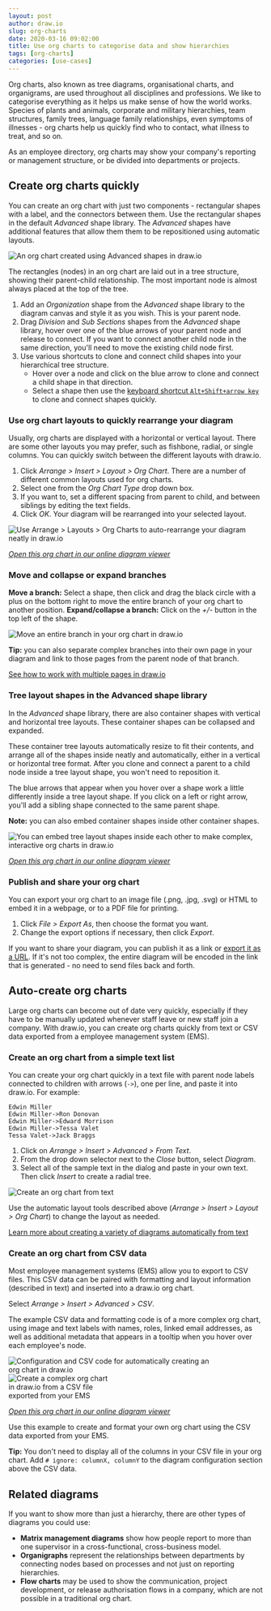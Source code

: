 ```yaml
---
layout: post
author: draw.io
slug: org-charts
date: 2020-03-16 09:02:00
title: Use org charts to categorise data and show hierarchies
tags: [org-charts]
categories: [use-cases]
---
```


Org charts, also known as tree diagrams, organisational charts, and organigrams, are used throughout all disciplines and professions. We like to categorise everything as it helps us make sense of how the world works. Species of plants and animals, corporate and military hierarchies, team structures, family trees, language family relationships, even symptoms of illnesses - org charts help us quickly find who to contact, what illness to treat, and so on.

As an employee directory, org charts may show your company's reporting or management structure, or be divided into departments or projects.

## Create org charts quickly

You can create an org chart with just two components - rectangular shapes with a label, and the connectors between them. Use the rectangular shapes in the default _Advanced_ shape library. The _Advanced_ shapes have additional features that allow them them to be repositioned using automatic layouts.

<img src="/assets/img/blog/org-chart-advanced-shapes.png" style="max-width:100%;height:auto;" alt="An org chart created using Advanced shapes in draw.io">

The rectangles (nodes) in an org chart are laid out in a tree structure, showing their parent-child relationship. The most important node is almost always placed at the top of the tree.

1. Add an _Organization_ shape from the _Advanced_ shape library to the diagram canvas and style it as you wish. This is your parent node.
2. Drag _Division_ and _Sub Sections_ shapes from the _Advanced_ shape library, hover over one of the blue arrows of your parent node and release to connect. If you want to connect another child node in the same direction, you'll need to move the existing child node first.
3. Use various shortcuts to clone and connect child shapes into your hierarchical tree structure.
   * Hover over a node and click on the blue arrow to clone and connect a child shape in that direction.
   * Select a shape then use the [keyboard shortcut ``Alt+Shift+arrow key``](/blog/shortcut-clone-connect.html) to clone and connect shapes quickly.

### Use org chart layouts to quickly rearrange your diagram

Usually, org charts are displayed with a horizontal or vertical layout. There are some other layouts you may prefer, such as fishbone, radial, or single columns. You can quickly switch between the different layouts with draw.io.

1. Click _Arrange > Insert > Layout > Org Chart_. There are a number of different common layouts used for org charts.
2. Select one from the _Org Chart Type_ drop down box.
3. If you want to, set a different spacing from parent to child, and between siblings by editing the text fields.
4. Click _OK_. Your diagram will be rearranged into your selected layout.

<img src="/assets/img/blog/org-chart-layouts.gif" style="max-width:100%;height:auto;" alt="Use Arrange > Layouts > Org Charts to auto-rearrange your diagram neatly in draw.io">

[_Open this org chart in our online diagram viewer_](https://app.diagrams.net?lightbox=1&highlight=0000ff&edit=_blank&layers=1&nav=1&title=org-chart-example.drawio#R%3Cmxfile%3E%3Cdiagram%20id%3D%228raJjRWH2DX0e1fE7ize%22%20name%3D%22Org%20chart%22%3E7Ztbd5s4EMc%2FjR9zDiCuj2ku3X3oJpu0Z9tHGcY2DSAfIV%2FST7%2FCCAMSMaYxwWb3yTCIAemv%2BTEa8ATdxNvPFC8XX0gA0cTQgu0E3U4MQ0e6w38yy2tu8WwzN8xpGIhGpeE5%2FAXCqAnrKgwgrTVkhEQsXNaNPkkS8FnNhiklm3qzGYnqV13iOSiGZx9HqvWfMGCL3OpaWmn%2FA8L5oriyrokjMS4aC0O6wAHZVEzoboJuKCEs34q3NxBlg1eMy59f07%2B%2B%2F%2F0tjV7sxfdbNv0ZXF9d5c7uu5yy7wKFhB3r%2BlsK9GH6MxtSQ4vwlMu6O%2FOBznES%2FsIsJImQgwI87XpRGa%2FihlLNCNw7E56f3G384D08xj9er8re7zuQstdixDeLkMHzEvvZ%2FobPqgn6tGBxdn2db%2BIonCd82%2BedAcoN2fXvuaxhMhdNMssXsi4NfHIwHCZZ890%2BBX9F03ANT5DmM07LrGSVBBCINrMwim5IROjurlCAwZ353J4ySl6gcsT2XZjO%2BJG852ugDLbS5GkZeb0yIJ%2BBxMDoKz9PeEFFLIgQKibUppyPemFbVOaiLWxYhMB877mUmW8IDYrdivDNc6xRUtHTNY5WQsZb4N1mcdbxfPr%2FvsLZkIY8JK%2FFgTgMgszXkboeMUEOSj9zffAbpZ%2B6lmlpPUrv1pXfw6UqvXYa6Y%2FT2VB0VtSFgANU7BLKFmROEhzdldZPEE13ICx03Q0tnyzXGa%2B5PSHJrlkSSJZSpnLQs8vVHw%2BYzoG1z9XjpOFdIyvqw5E4q0hIIeKUXNdvrkkQceojCbNYKaQ3bSnqTUnT%2FL7EWaWsfMjwa6XZMmuQvn0d5NSv4%2B6fX%2FSleuv3R57vWcr5zkEHOmp14HZyUHkEFx4MaeLng1SGwV62348MNGICBha4gdlEQNeYItvu8%2BFnnRsCzREgEF0EAg0JLcgdKQJNrc2BoXVy0IBAs38EWiNGIOgcgk4TAj3bQbhPBFr2uSHQHgECrYtAoPsfSQLfTUBbb3VgdnLQgNBaGtoPQh0lsr4Cji8dngPmj4YnyeoODU93BPB0TgxP1As85fzRMvqhp5J92R3xqThwFHp5h%2FlrtjrQD%2FNT8aA%2BAj5gEV0w%2BKKDw7uI4DClhXVfi6vhg0OupDUFh9HNgxocH7C80huK7OE6TPdvYi43QZjNwG4usQeON9X6LLEb55YfiLl42QzUT11kf0PEd0LQkdRHXj8QVErUXSGoOOgKQee9CYLsYJj8QK2yP1Ii3lKzEayUBgSh%2FlYGOBwJx1Bq109da%2B%2BHhJakvoXGSkJdrgh0TgcVD8Okg2q5%2FR4wW1HgxjFUjQZkoVx2tQdH4RhK7vqpa%2B56P0tjOSvsjYUSR%2FbV%2FaNZKDuwurIQtTpoSQsVDyrPPyIvVOvm%2F7PwZAvks4PhGEro%2Bqlr6D3BUE4MbWesMDSsdhgeTgwVDyoMPyIx9JTwGAMCz%2BkLjMGXxkWGctkIPPWbEqsXAkqLgb5elCgfIHRdGSsOWr7i6Ic%2B44TPgF8wmG%2FJ2gN8%2BG75h6R8RpR%2F60J3%2FwI%3D%3C%2Fdiagram%3E%3Cdiagram%20id%3D%225oFGfCT-QFF14_KRSJ_3%22%20name%3D%22Embedded%20containers%22%3E7Vrbcto6FP0aHtOxLV8fSy7NmWnnZJpM8izsjVGPsKgQOOTrK4OMscXF0BKLnvCCtS1tWXutta2Le%2Bh6%2FPqF48noG0uA9hwree2hm57j2FYUyr%2FCslhZQgutDCkniapUGR7JG5QtlXVGEpjWKgrGqCCTujFmWQaxqNkw5yyvVxsyWu91glPQDI8xprr1hSRipEbhWZX9Hkg6Knu2LXVnjMvKyjAd4YTlGyZ020PXnDGxuhq%2FXgMtglfGRUwfyOz%2Byn9GcY5ecrf%2F9M%2FL1crZ3TFN1kPgkImTXef%2Bz2eOiUfmjz%2F5IH5hn1lw5Sp055jOVMCegQsi4yetTxxA%2Fn3FCzYTKghiUUZ2mpMxxZks9UdiTKXRlpdTgblQNJBhkvcYJ28sE7isEY8ITZRPdCNkH2Vho%2B6ya3RTOOAwJW94QMtyXFQgGfCnxQSUB2lWA5FPD68N6A%2FEzV6DKVUAbAyCL2Q75cVV8C%2Fqxbwik22VFBltMMlFyogVg9O163Vv3yXjcZZSOKo7b0tvTqMzTAXwDAvos1mWTDeZIS82xlmZlnw5hjuRxp1%2FeYozMsWCsEzjCy%2BeBBLFgnxEBDxOcFzczWXuqdNoKEG%2Bw2NCizjcA51DQUp1Q9HLlnHsY0rSTBZiiTHwJQE5%2Bw%2BuGWV82S%2Fy4xAGw6IpoXTDnmAIh3Fb5uyRz07qeJZ3mDvbqLOHOTUUj4WsZM4GZDcgRynGxThNASx0Bsj3twDmQZi45wTMDuvqs1HniNkaYhpOkMg3nioCHbD8tjL0lwZ5Y16m9RpqFcTWOq6Fu1OiKp%2BJzXgMLVKGfEeksM%2BjZ23HiQOVyWVef74%2FH3TnEmSS%2BAPf2yKT4XDoxOfNa55xMkH%2FT5k4ncrE7T7oh0PkHRn0k8XROuiq6QMjRTYpRXWF%2FKghK8f6ZG387IbP1ZCUmz8%2FvysjZ3gWDKKBZW3LguCfNwuGyLgs6F%2BCIIOWgiz5150gtfdcx4IMNHifAI8%2FpOgEfh2o9XK4OynqGysGSjG6GCm6dgNhuyHF91WivvXxocRlm8gyTYm%2BvudhnhJ9u60Sna6ViELHpJeir2%2BQmCXFzlbpbmicFPV9FQOliC5Giq4dGPRS9PU9mA8lLtv4jmlKDPUJzANnP4oD2CZchh3zNcADO%2FEg2AZ35AcI%2B%2BeEtQWq7raTQTvaA%2Bvuk0HkHewuMONkMNKnXGt2Wd9whlOp0CbPDiWCd8R9pY7dp0SN1Wbnx3qRPge6AyxmvGDP1hx8OcFuiKz7TbbIgElMy6C2mMSUUj04LYp2fCXxPkcNkT63%2BGsY3kwnBlDcgIOdLiiOOqX4JWzeR20378ugnyyO31wc2Y3DGdQUy5kXQ5G%2BV%2F%2FXJCxkGZew9KPKvdphXIxYyjJMNwVUl0hV5ytjE4XCDxBioZY9eCZYHaNTU1nrDwO8tqnst1W1Aw5ZrD54XWml%2BmwY3f4C%3C%2Fdiagram%3E%3Cdiagram%20id%3D%22Bh3fd_Oyb6gE1tGmmP81%22%20name%3D%22Insert%20from%20CSV%22%3E7Vlbd9o4EP41PMKxJXzhMZDQdNtueppLu30TtoyV2BYrC0j21%2B%2FIku9AknOakNPGPGB%2FkjXjme%2BTPPIAz9L7D4Ks4i88pMkAWeH9AJ8OELKx7cGfQh40MnHHGlgKFppONXDJ%2FqMGtAy6ZiHNWx0l54lkqzYY8CyjgWxhRAi%2BbXeLeNK2uiJL2gMuA5L00e8slLFGfceq8XPKlnFp2bZMS0rKzgbIYxLybQPCZwM8E5xLfZbez2iiglfG5VZ%2B%2F0knjrv5env999y7Ocd%2FBUM92Pw5t1SPIGgmnzr0dU7FxeJWhRRZCVlAWos7B8jJSErhb4DcBIabLgScLdVZiTD1tPLBhND9d60ecRrwhIsBPilSTR7qhvp2Z8VzJhnPGsODR6xroG%2BSwKixoFHLYkpYInlh0qHqQg%2FbMXumWyprpB5bha142uLRzzYEHLO%2BsCShwsS09LfoMJtfaDjhAanhiyhiAUTMMonQrhRNMPTYovckXSV0FPDUjJqQgMbAVCra7E1YdqeBWEolgBOVLzTfbrejUJDtiHHdseLD0P2Br9xr8jPOrU9npxe34XBo%2BxX7KgLV6UIm2VOWamm0TQVhhkcM1BaxDPzTTs9DIolKFOA5%2FK%2BBPEOyAVDkin5zx0YGzoeTIRrayB%2BtsiVY2cZM0ssVPDCY2sIcAlgsUxUfG04FX4OZ0FxFEPqZphF4ikNC%2FSgAPJeC39FGixv4dBFVOdxQIel9R9CPqMFuBOkD5SmVAjhrVRPbRI9jprVS5Nt6jrBdX2NxY37wDEZMYpfVyLX04MTkpbxsiPFdnHvEGW6JCJU8uRAsV172BToVJCv6kAy4LQ6KFb0RsU6OKlbbGuJfpVaH%2BuF4l1p9tMCu%2B4JqLdVpxIo9t6%2FWybtaX0%2Bt35Rf1inPeLGm9pV6%2BZBLCmS1TsKUZQeFit%2BGUBvvdMcQ6i9bU4%2BnUhu119RKkk2Z%2Bu8yfT2ZXtE8V3ZuoBySu2R6%2Fk3JmAkIGj%2B8nI7fiErto6r0d1hLHf%2FxxfTlXn37Je%2FONJu3tw1J1ia1afHOl2u8kfJgLTZVmGkWnqhNA7hcAJHvrmJYfAp4zpIyMxHPpNmosO0q0jTsbSQ8Jc7gC1%2BLgD5aryELGLWk8lDHye7MCZqAJDdt93alobgVAqDmqqrDirNM5o2RvyqgMW171gg3j3F7Frc7Wxad2%2F3OpD%2F2n9MdI%2Fdgdw%2B1u5vdp5pu%2Bmlr8lVh28XHJ5IP%2F4nka73%2FvBr5UBnsim3oIB96%2FX33FQgx%2FiMJsWcdeWFCeM7IbR5dfhyejbDjPWs66vZ%2FbD7Cvj1yjjAlOT0GHqbea7OqrNDf7Brnd9KG%2FMPEsF33CGl2f5c0H2nycL1nphlb6IX1fOpHnvNxOr0l9j9zeveDTz6dl%2FFu5dkUimUtN0tYcKc2UMB6tlQlGLRAsQVNptazPmbwci13tZyEG5IFQJMdbbPLm%2F1VKTzNYn%2Ft%2Bplz5RJRNmWsfDL136D4gBex5Vro4lFdh8bpziB6C7fwwtK1V4fhUPDIdi3VqZ4iR%2F12fjcoDiOMBq6PXlWWQ%2FXGsuUVh%2Fic%2BjXwmUbSIIMXKsMcu72n6fU%2FQKDyI2WzCptY%2BzWzvwqrv1JqBtffevHZ%2Fw%3D%3D%3C%2Fdiagram%3E%3Cdiagram%20id%3D%22-6eUyHALB_ZcPnF0vDUL%22%20name%3D%22Insert%20from%20text%22%3E1Zddc6IwFIZ%2FDZfOEAKol0Xt7uzUi1V3O927CBGyDcQJsdj99XuQIF%2BOrbtWLV6YPDknhDdvQjDwKN5%2BkWQdTUVAuWGZwdbAY8OyEEZ9%2BMvJa0GGrl2AULJAB1Vgzv5QDU1NNyygaSNQCcEVWzehL5KE%2BqrBiJQia4atBG%2FedU1C2gFzn%2FAufWSBigo6cMyKf6UsjMo7I1O3xKQM1iCNSCCyGsITA4%2BkEKooxdsR5bl4pS5J8ph5PxwntZ5m8e%2FF%2Bi6eWr2is%2FtTUvaPIGmizts1xkXfL4RvtGCTIGMJoCnjnEr96Oq11DOLmKLzNfHzegaeMbAXqZhDDUGRcBYmUPZhqJCNPd0%2FlYpuWzPyxuOgvcZgTipiquQr5OleLEf3o32JymnKarOsUVSbYKwZ0b4K9z1X2kFBy3eKlHZHypnIhRyLRLyQ5GaVxG5TyX5XyOFFhXQ6QhaABq2lnoqN9Ok77K2IDOkxhcrJ%2B19Tmg0lrQ%2BTyD20bIkM8nUrpGSpuF2%2FdVbusGs4hC7quP4VHOd%2BLscNOhItaJoSQD%2FhXatu1m2opdCB3e2yr4nhFbw2%2BFRes82ORN%2BI%2FwzEkyQM05v1mtXc2Mrqtaxmo%2FNZbfBOq9nmeZQ8v9U8OXsasWV%2FzJWdLcTD9zj71es6zbBcDuP2llAI88K9FHH%2B5BFL8z%2B6BXi3j5JlWElgGMs2q6Lah%2Bvj7T3AJM7dvGtsHSdPyj1wPDgpv7XZt3Mbza3U42u3ELS%2BXFdw%2F5HgQu4C8MrJf8BTJcUzrbW4uyvPEImq8eICLsUmCWig%2B01hg2BJuBAwsvGgAg90pTT5qI3BQW%2B%2BhNChMzb6h70BqtU36a6t9mWPJ38B%3C%2Fdiagram%3E%3C%2Fmxfile%3E)

### Move and collapse or expand branches

**Move a branch:** Select a shape, then click and drag the black circle with a plus on the bottom right to move the entire branch of your org chart to another position.
**Expand/collapse a branch:** Click on the _+/-_ button in the top left of the shape.

<img src="/assets/img/blog/org-chart-move-branch.png" style="max-width:100%;height:auto;" alt="Move an entire branch in your org chart in draw.io">

**Tip:** you can also separate complex branches into their own page in your diagram and link to those pages from the parent node of that branch.

[See how to work with multiple pages in draw.io](/blog/multiple-page-diagrams.html)

### Tree layout shapes in the Advanced shape library

In the _Advanced_ shape library, there are also container shapes with vertical and horizontal tree layouts. These container shapes can be collapsed and expanded.

These container tree layouts automatically resize to fit their contents, and arrange all of the shapes inside neatly and automatically, either in a vertical or horizontal tree format. After you clone and connect a parent to a child node inside a tree layout shape, you won't need to reposition it.

The blue arrows that appear when you hover over a shape work a little differently inside a tree layout shape. If you click on a left or right arrow, you'll add a sibling shape connected to the same parent shape.

**Note:** you can also embed container shapes inside other container shapes.

<img src="/assets/img/blog/org-chart-embedded-tree-layout.gif" style="max-width:100%;height:auto;" alt="You can embed tree layout shapes inside each other to make complex, interactive org charts in draw.io">

[_Open this org chart in our online diagram viewer_](https://app.diagrams.net?lightbox=1&highlight=0000ff&edit=_blank&layers=1&nav=1&page-id=5oFGfCT-QFF14_KRSJ_3&title=org-chart-example.drawio#R%3Cmxfile%3E%3Cdiagram%20id%3D%228raJjRWH2DX0e1fE7ize%22%20name%3D%22Org%20chart%22%3E7Ztbd5s4EMc%2FjR9zDiCuj2ku3X3oJpu0Z9tHGcY2DSAfIV%2FST7%2FCCAMSMaYxwWb3yTCIAemv%2BTEa8ATdxNvPFC8XX0gA0cTQgu0E3U4MQ0e6w38yy2tu8WwzN8xpGIhGpeE5%2FAXCqAnrKgwgrTVkhEQsXNaNPkkS8FnNhiklm3qzGYnqV13iOSiGZx9HqvWfMGCL3OpaWmn%2FA8L5oriyrokjMS4aC0O6wAHZVEzoboJuKCEs34q3NxBlg1eMy59f07%2B%2B%2F%2F0tjV7sxfdbNv0ZXF9d5c7uu5yy7wKFhB3r%2BlsK9GH6MxtSQ4vwlMu6O%2FOBznES%2FsIsJImQgwI87XpRGa%2FihlLNCNw7E56f3G384D08xj9er8re7zuQstdixDeLkMHzEvvZ%2FobPqgn6tGBxdn2db%2BIonCd82%2BedAcoN2fXvuaxhMhdNMssXsi4NfHIwHCZZ890%2BBX9F03ANT5DmM07LrGSVBBCINrMwim5IROjurlCAwZ353J4ySl6gcsT2XZjO%2BJG852ugDLbS5GkZeb0yIJ%2BBxMDoKz9PeEFFLIgQKibUppyPemFbVOaiLWxYhMB877mUmW8IDYrdivDNc6xRUtHTNY5WQsZb4N1mcdbxfPr%2FvsLZkIY8JK%2FFgTgMgszXkboeMUEOSj9zffAbpZ%2B6lmlpPUrv1pXfw6UqvXYa6Y%2FT2VB0VtSFgANU7BLKFmROEhzdldZPEE13ICx03Q0tnyzXGa%2B5PSHJrlkSSJZSpnLQs8vVHw%2BYzoG1z9XjpOFdIyvqw5E4q0hIIeKUXNdvrkkQceojCbNYKaQ3bSnqTUnT%2FL7EWaWsfMjwa6XZMmuQvn0d5NSv4%2B6fX%2FSleuv3R57vWcr5zkEHOmp14HZyUHkEFx4MaeLng1SGwV62348MNGICBha4gdlEQNeYItvu8%2BFnnRsCzREgEF0EAg0JLcgdKQJNrc2BoXVy0IBAs38EWiNGIOgcgk4TAj3bQbhPBFr2uSHQHgECrYtAoPsfSQLfTUBbb3VgdnLQgNBaGtoPQh0lsr4Cji8dngPmj4YnyeoODU93BPB0TgxP1As85fzRMvqhp5J92R3xqThwFHp5h%2FlrtjrQD%2FNT8aA%2BAj5gEV0w%2BKKDw7uI4DClhXVfi6vhg0OupDUFh9HNgxocH7C80huK7OE6TPdvYi43QZjNwG4usQeON9X6LLEb55YfiLl42QzUT11kf0PEd0LQkdRHXj8QVErUXSGoOOgKQee9CYLsYJj8QK2yP1Ii3lKzEayUBgSh%2FlYGOBwJx1Bq109da%2B%2BHhJakvoXGSkJdrgh0TgcVD8Okg2q5%2FR4wW1HgxjFUjQZkoVx2tQdH4RhK7vqpa%2B56P0tjOSvsjYUSR%2FbV%2FaNZKDuwurIQtTpoSQsVDyrPPyIvVOvm%2F7PwZAvks4PhGEro%2Bqlr6D3BUE4MbWesMDSsdhgeTgwVDyoMPyIx9JTwGAMCz%2BkLjMGXxkWGctkIPPWbEqsXAkqLgb5elCgfIHRdGSsOWr7i6Ic%2B44TPgF8wmG%2FJ2gN8%2BG75h6R8RpR%2F60J3%2FwI%3D%3C%2Fdiagram%3E%3Cdiagram%20id%3D%225oFGfCT-QFF14_KRSJ_3%22%20name%3D%22Embedded%20containers%22%3E7Vrbcto6FP0aHtOxLV8fSy7NmWnnZJpM8izsjVGPsKgQOOTrK4OMscXF0BKLnvCCtS1tWXutta2Le%2Bh6%2FPqF48noG0uA9hwree2hm57j2FYUyr%2FCslhZQgutDCkniapUGR7JG5QtlXVGEpjWKgrGqCCTujFmWQaxqNkw5yyvVxsyWu91glPQDI8xprr1hSRipEbhWZX9Hkg6Knu2LXVnjMvKyjAd4YTlGyZ020PXnDGxuhq%2FXgMtglfGRUwfyOz%2Byn9GcY5ecrf%2F9M%2FL1crZ3TFN1kPgkImTXef%2Bz2eOiUfmjz%2F5IH5hn1lw5Sp055jOVMCegQsi4yetTxxA%2Fn3FCzYTKghiUUZ2mpMxxZks9UdiTKXRlpdTgblQNJBhkvcYJ28sE7isEY8ITZRPdCNkH2Vho%2B6ya3RTOOAwJW94QMtyXFQgGfCnxQSUB2lWA5FPD68N6A%2FEzV6DKVUAbAyCL2Q75cVV8C%2Fqxbwik22VFBltMMlFyogVg9O163Vv3yXjcZZSOKo7b0tvTqMzTAXwDAvos1mWTDeZIS82xlmZlnw5hjuRxp1%2FeYozMsWCsEzjCy%2BeBBLFgnxEBDxOcFzczWXuqdNoKEG%2Bw2NCizjcA51DQUp1Q9HLlnHsY0rSTBZiiTHwJQE5%2Bw%2BuGWV82S%2Fy4xAGw6IpoXTDnmAIh3Fb5uyRz07qeJZ3mDvbqLOHOTUUj4WsZM4GZDcgRynGxThNASx0Bsj3twDmQZi45wTMDuvqs1HniNkaYhpOkMg3nioCHbD8tjL0lwZ5Y16m9RpqFcTWOq6Fu1OiKp%2BJzXgMLVKGfEeksM%2BjZ23HiQOVyWVef74%2FH3TnEmSS%2BAPf2yKT4XDoxOfNa55xMkH%2FT5k4ncrE7T7oh0PkHRn0k8XROuiq6QMjRTYpRXWF%2FKghK8f6ZG387IbP1ZCUmz8%2FvysjZ3gWDKKBZW3LguCfNwuGyLgs6F%2BCIIOWgiz5150gtfdcx4IMNHifAI8%2FpOgEfh2o9XK4OynqGysGSjG6GCm6dgNhuyHF91WivvXxocRlm8gyTYm%2BvudhnhJ9u60Sna6ViELHpJeir2%2BQmCXFzlbpbmicFPV9FQOliC5Giq4dGPRS9PU9mA8lLtv4jmlKDPUJzANnP4oD2CZchh3zNcADO%2FEg2AZ35AcI%2B%2BeEtQWq7raTQTvaA%2Bvuk0HkHewuMONkMNKnXGt2Wd9whlOp0CbPDiWCd8R9pY7dp0SN1Wbnx3qRPge6AyxmvGDP1hx8OcFuiKz7TbbIgElMy6C2mMSUUj04LYp2fCXxPkcNkT63%2BGsY3kwnBlDcgIOdLiiOOqX4JWzeR20378ugnyyO31wc2Y3DGdQUy5kXQ5G%2BV%2F%2FXJCxkGZew9KPKvdphXIxYyjJMNwVUl0hV5ytjE4XCDxBioZY9eCZYHaNTU1nrDwO8tqnst1W1Aw5ZrD54XWml%2BmwY3f4C%3C%2Fdiagram%3E%3Cdiagram%20id%3D%22Bh3fd_Oyb6gE1tGmmP81%22%20name%3D%22Insert%20from%20CSV%22%3E7Vlbd9o4EP41PMKxJXzhMZDQdNtueppLu30TtoyV2BYrC0j21%2B%2FIku9AknOakNPGPGB%2FkjXjme%2BTPPIAz9L7D4Ks4i88pMkAWeH9AJ8OELKx7cGfQh40MnHHGlgKFppONXDJ%2FqMGtAy6ZiHNWx0l54lkqzYY8CyjgWxhRAi%2BbXeLeNK2uiJL2gMuA5L00e8slLFGfceq8XPKlnFp2bZMS0rKzgbIYxLybQPCZwM8E5xLfZbez2iiglfG5VZ%2B%2F0knjrv5env999y7Ocd%2FBUM92Pw5t1SPIGgmnzr0dU7FxeJWhRRZCVlAWos7B8jJSErhb4DcBIabLgScLdVZiTD1tPLBhND9d60ecRrwhIsBPilSTR7qhvp2Z8VzJhnPGsODR6xroG%2BSwKixoFHLYkpYInlh0qHqQg%2FbMXumWyprpB5bha142uLRzzYEHLO%2BsCShwsS09LfoMJtfaDjhAanhiyhiAUTMMonQrhRNMPTYovckXSV0FPDUjJqQgMbAVCra7E1YdqeBWEolgBOVLzTfbrejUJDtiHHdseLD0P2Br9xr8jPOrU9npxe34XBo%2BxX7KgLV6UIm2VOWamm0TQVhhkcM1BaxDPzTTs9DIolKFOA5%2FK%2BBPEOyAVDkin5zx0YGzoeTIRrayB%2BtsiVY2cZM0ssVPDCY2sIcAlgsUxUfG04FX4OZ0FxFEPqZphF4ikNC%2FSgAPJeC39FGixv4dBFVOdxQIel9R9CPqMFuBOkD5SmVAjhrVRPbRI9jprVS5Nt6jrBdX2NxY37wDEZMYpfVyLX04MTkpbxsiPFdnHvEGW6JCJU8uRAsV172BToVJCv6kAy4LQ6KFb0RsU6OKlbbGuJfpVaH%2BuF4l1p9tMCu%2B4JqLdVpxIo9t6%2FWybtaX0%2Bt35Rf1inPeLGm9pV6%2BZBLCmS1TsKUZQeFit%2BGUBvvdMcQ6i9bU4%2BnUhu119RKkk2Z%2Bu8yfT2ZXtE8V3ZuoBySu2R6%2Fk3JmAkIGj%2B8nI7fiErto6r0d1hLHf%2FxxfTlXn37Je%2FONJu3tw1J1ia1afHOl2u8kfJgLTZVmGkWnqhNA7hcAJHvrmJYfAp4zpIyMxHPpNmosO0q0jTsbSQ8Jc7gC1%2BLgD5aryELGLWk8lDHye7MCZqAJDdt93alobgVAqDmqqrDirNM5o2RvyqgMW171gg3j3F7Frc7Wxad2%2F3OpD%2F2n9MdI%2Fdgdw%2B1u5vdp5pu%2Bmlr8lVh28XHJ5IP%2F4nka73%2FvBr5UBnsim3oIB96%2FX33FQgx%2FiMJsWcdeWFCeM7IbR5dfhyejbDjPWs66vZ%2FbD7Cvj1yjjAlOT0GHqbea7OqrNDf7Brnd9KG%2FMPEsF33CGl2f5c0H2nycL1nphlb6IX1fOpHnvNxOr0l9j9zeveDTz6dl%2FFu5dkUimUtN0tYcKc2UMB6tlQlGLRAsQVNptazPmbwci13tZyEG5IFQJMdbbPLm%2F1VKTzNYn%2Ft%2Bplz5RJRNmWsfDL136D4gBex5Vro4lFdh8bpziB6C7fwwtK1V4fhUPDIdi3VqZ4iR%2F12fjcoDiOMBq6PXlWWQ%2FXGsuUVh%2Fic%2BjXwmUbSIIMXKsMcu72n6fU%2FQKDyI2WzCptY%2BzWzvwqrv1JqBtffevHZ%2Fw%3D%3D%3C%2Fdiagram%3E%3Cdiagram%20id%3D%22-6eUyHALB_ZcPnF0vDUL%22%20name%3D%22Insert%20from%20text%22%3E1Zddc6IwFIZ%2FDZfOEAKol0Xt7uzUi1V3O927CBGyDcQJsdj99XuQIF%2BOrbtWLV6YPDknhDdvQjDwKN5%2BkWQdTUVAuWGZwdbAY8OyEEZ9%2BMvJa0GGrl2AULJAB1Vgzv5QDU1NNyygaSNQCcEVWzehL5KE%2BqrBiJQia4atBG%2FedU1C2gFzn%2FAufWSBigo6cMyKf6UsjMo7I1O3xKQM1iCNSCCyGsITA4%2BkEKooxdsR5bl4pS5J8ph5PxwntZ5m8e%2FF%2Bi6eWr2is%2FtTUvaPIGmizts1xkXfL4RvtGCTIGMJoCnjnEr96Oq11DOLmKLzNfHzegaeMbAXqZhDDUGRcBYmUPZhqJCNPd0%2FlYpuWzPyxuOgvcZgTipiquQr5OleLEf3o32JymnKarOsUVSbYKwZ0b4K9z1X2kFBy3eKlHZHypnIhRyLRLyQ5GaVxG5TyX5XyOFFhXQ6QhaABq2lnoqN9Ok77K2IDOkxhcrJ%2B19Tmg0lrQ%2BTyD20bIkM8nUrpGSpuF2%2FdVbusGs4hC7quP4VHOd%2BLscNOhItaJoSQD%2FhXatu1m2opdCB3e2yr4nhFbw2%2BFRes82ORN%2BI%2FwzEkyQM05v1mtXc2Mrqtaxmo%2FNZbfBOq9nmeZQ8v9U8OXsasWV%2FzJWdLcTD9zj71es6zbBcDuP2llAI88K9FHH%2B5BFL8z%2B6BXi3j5JlWElgGMs2q6Lah%2Bvj7T3AJM7dvGtsHSdPyj1wPDgpv7XZt3Mbza3U42u3ELS%2BXFdw%2F5HgQu4C8MrJf8BTJcUzrbW4uyvPEImq8eICLsUmCWig%2B01hg2BJuBAwsvGgAg90pTT5qI3BQW%2B%2BhNChMzb6h70BqtU36a6t9mWPJ38B%3C%2Fdiagram%3E%3C%2Fmxfile%3E)

### Publish and share your org chart

You can export your org chart to an image file (.png, .jpg, .svg) or HTML to embed it in a webpage, or to a PDF file for printing.

1. Click _File > Export As_, then choose the format you want.
2. Change the export options if necessary, then click _Export_.

If you want to share your diagram, you can publish it as a link or [export it as a URL](/blog/export-url.html). If it's not too complex, the entire diagram will be encoded in the link that is generated - no need to send files back and forth.


## Auto-create org charts

Large org charts can become out of date very quickly, especially if they have to be manually updated whenever staff leave or new staff join a company. With draw.io, you can create org charts quickly from text or CSV data exported from a employee management system (EMS).

### Create an org chart from a simple text list

You can create your org chart quickly in a text file with parent node labels connected to children with arrows (``->``), one per line, and paste it into draw.io. For example:

```
Edwin Miller
Edwin Miller->Ron Donovan
Edwin Miller->Edward Morrison
Edwin Miller->Tessa Valet
Tessa Valet->Jack Braggs
```

1. Click on _Arrange > Insert > Advanced > From Text_.
2. From the drop down selector next to the _Close_ button, select _Diagram_.
3. Select all of the sample text in the dialog and paste in your own text. Then click _Insert_ to create a radial tree.

<img src="/assets/img/blog/org-chart-insert-from-text.png" style="width=100%;max-width:400px;height:auto;" alt="Create an org chart from text">

Use the automatic layout tools described above (_Arrange > Insert > Layout > Org Chart_) to change the layout as needed.

[Learn more about creating a variety of diagrams automatically from text](/blog/insert-from-text.html)

### Create an org chart from CSV data

Most employee management systems (EMS) allow you to export to CSV files. This CSV data can be paired with formatting and layout information (described in text) and inserted into a draw.io org chart.

Select _Arrange > Insert > Advanced > CSV_.  

The example CSV data and formatting code is of a more complex org chart, using image and text labels with names, roles, linked email addresses, as well as additional metadata that appears in a tooltip when you hover over each employee's node.

<img src="/assets/img/blog/org-chart-example-csv-config.png" style="width=100%;max-width:400px;height:auto;" alt="Configuration and CSV code for automatically creating an org chart in draw.io"> <img src="/assets/img/blog/org-chart-from-csv.png" style="width=100%;max-width:200px;height:auto;" alt="Create a complex org chart in draw.io from a CSV file exported from your EMS">

[_Open this org chart in our online diagram viewer_](https://app.diagrams.net?lightbox=1&highlight=0000ff&edit=_blank&layers=1&nav=1&page-id=Bh3fd_Oyb6gE1tGmmP81&title=org-chart-example.drawio#R%3Cmxfile%3E%3Cdiagram%20id%3D%228raJjRWH2DX0e1fE7ize%22%20name%3D%22Org%20chart%22%3E7Ztbd5s4EMc%2FjR9zDiCuj2ku3X3oJpu0Z9tHGcY2DSAfIV%2FST7%2FCCAMSMaYxwWb3yTCIAemv%2BTEa8ATdxNvPFC8XX0gA0cTQgu0E3U4MQ0e6w38yy2tu8WwzN8xpGIhGpeE5%2FAXCqAnrKgwgrTVkhEQsXNaNPkkS8FnNhiklm3qzGYnqV13iOSiGZx9HqvWfMGCL3OpaWmn%2FA8L5oriyrokjMS4aC0O6wAHZVEzoboJuKCEs34q3NxBlg1eMy59f07%2B%2B%2F%2F0tjV7sxfdbNv0ZXF9d5c7uu5yy7wKFhB3r%2BlsK9GH6MxtSQ4vwlMu6O%2FOBznES%2FsIsJImQgwI87XpRGa%2FihlLNCNw7E56f3G384D08xj9er8re7zuQstdixDeLkMHzEvvZ%2FobPqgn6tGBxdn2db%2BIonCd82%2BedAcoN2fXvuaxhMhdNMssXsi4NfHIwHCZZ890%2BBX9F03ANT5DmM07LrGSVBBCINrMwim5IROjurlCAwZ353J4ySl6gcsT2XZjO%2BJG852ugDLbS5GkZeb0yIJ%2BBxMDoKz9PeEFFLIgQKibUppyPemFbVOaiLWxYhMB877mUmW8IDYrdivDNc6xRUtHTNY5WQsZb4N1mcdbxfPr%2FvsLZkIY8JK%2FFgTgMgszXkboeMUEOSj9zffAbpZ%2B6lmlpPUrv1pXfw6UqvXYa6Y%2FT2VB0VtSFgANU7BLKFmROEhzdldZPEE13ICx03Q0tnyzXGa%2B5PSHJrlkSSJZSpnLQs8vVHw%2BYzoG1z9XjpOFdIyvqw5E4q0hIIeKUXNdvrkkQceojCbNYKaQ3bSnqTUnT%2FL7EWaWsfMjwa6XZMmuQvn0d5NSv4%2B6fX%2FSleuv3R57vWcr5zkEHOmp14HZyUHkEFx4MaeLng1SGwV62348MNGICBha4gdlEQNeYItvu8%2BFnnRsCzREgEF0EAg0JLcgdKQJNrc2BoXVy0IBAs38EWiNGIOgcgk4TAj3bQbhPBFr2uSHQHgECrYtAoPsfSQLfTUBbb3VgdnLQgNBaGtoPQh0lsr4Cji8dngPmj4YnyeoODU93BPB0TgxP1As85fzRMvqhp5J92R3xqThwFHp5h%2FlrtjrQD%2FNT8aA%2BAj5gEV0w%2BKKDw7uI4DClhXVfi6vhg0OupDUFh9HNgxocH7C80huK7OE6TPdvYi43QZjNwG4usQeON9X6LLEb55YfiLl42QzUT11kf0PEd0LQkdRHXj8QVErUXSGoOOgKQee9CYLsYJj8QK2yP1Ii3lKzEayUBgSh%2FlYGOBwJx1Bq109da%2B%2BHhJakvoXGSkJdrgh0TgcVD8Okg2q5%2FR4wW1HgxjFUjQZkoVx2tQdH4RhK7vqpa%2B56P0tjOSvsjYUSR%2FbV%2FaNZKDuwurIQtTpoSQsVDyrPPyIvVOvm%2F7PwZAvks4PhGEro%2Bqlr6D3BUE4MbWesMDSsdhgeTgwVDyoMPyIx9JTwGAMCz%2BkLjMGXxkWGctkIPPWbEqsXAkqLgb5elCgfIHRdGSsOWr7i6Ic%2B44TPgF8wmG%2FJ2gN8%2BG75h6R8RpR%2F60J3%2FwI%3D%3C%2Fdiagram%3E%3Cdiagram%20id%3D%225oFGfCT-QFF14_KRSJ_3%22%20name%3D%22Embedded%20containers%22%3E7Vrbcto6FP0aHtOxLV8fSy7NmWnnZJpM8izsjVGPsKgQOOTrK4OMscXF0BKLnvCCtS1tWXutta2Le%2Bh6%2FPqF48noG0uA9hwree2hm57j2FYUyr%2FCslhZQgutDCkniapUGR7JG5QtlXVGEpjWKgrGqCCTujFmWQaxqNkw5yyvVxsyWu91glPQDI8xprr1hSRipEbhWZX9Hkg6Knu2LXVnjMvKyjAd4YTlGyZ020PXnDGxuhq%2FXgMtglfGRUwfyOz%2Byn9GcY5ecrf%2F9M%2FL1crZ3TFN1kPgkImTXef%2Bz2eOiUfmjz%2F5IH5hn1lw5Sp055jOVMCegQsi4yetTxxA%2Fn3FCzYTKghiUUZ2mpMxxZks9UdiTKXRlpdTgblQNJBhkvcYJ28sE7isEY8ITZRPdCNkH2Vho%2B6ya3RTOOAwJW94QMtyXFQgGfCnxQSUB2lWA5FPD68N6A%2FEzV6DKVUAbAyCL2Q75cVV8C%2Fqxbwik22VFBltMMlFyogVg9O163Vv3yXjcZZSOKo7b0tvTqMzTAXwDAvos1mWTDeZIS82xlmZlnw5hjuRxp1%2FeYozMsWCsEzjCy%2BeBBLFgnxEBDxOcFzczWXuqdNoKEG%2Bw2NCizjcA51DQUp1Q9HLlnHsY0rSTBZiiTHwJQE5%2Bw%2BuGWV82S%2Fy4xAGw6IpoXTDnmAIh3Fb5uyRz07qeJZ3mDvbqLOHOTUUj4WsZM4GZDcgRynGxThNASx0Bsj3twDmQZi45wTMDuvqs1HniNkaYhpOkMg3nioCHbD8tjL0lwZ5Y16m9RpqFcTWOq6Fu1OiKp%2BJzXgMLVKGfEeksM%2BjZ23HiQOVyWVef74%2FH3TnEmSS%2BAPf2yKT4XDoxOfNa55xMkH%2FT5k4ncrE7T7oh0PkHRn0k8XROuiq6QMjRTYpRXWF%2FKghK8f6ZG387IbP1ZCUmz8%2FvysjZ3gWDKKBZW3LguCfNwuGyLgs6F%2BCIIOWgiz5150gtfdcx4IMNHifAI8%2FpOgEfh2o9XK4OynqGysGSjG6GCm6dgNhuyHF91WivvXxocRlm8gyTYm%2BvudhnhJ9u60Sna6ViELHpJeir2%2BQmCXFzlbpbmicFPV9FQOliC5Giq4dGPRS9PU9mA8lLtv4jmlKDPUJzANnP4oD2CZchh3zNcADO%2FEg2AZ35AcI%2B%2BeEtQWq7raTQTvaA%2Bvuk0HkHewuMONkMNKnXGt2Wd9whlOp0CbPDiWCd8R9pY7dp0SN1Wbnx3qRPge6AyxmvGDP1hx8OcFuiKz7TbbIgElMy6C2mMSUUj04LYp2fCXxPkcNkT63%2BGsY3kwnBlDcgIOdLiiOOqX4JWzeR20378ugnyyO31wc2Y3DGdQUy5kXQ5G%2BV%2F%2FXJCxkGZew9KPKvdphXIxYyjJMNwVUl0hV5ytjE4XCDxBioZY9eCZYHaNTU1nrDwO8tqnst1W1Aw5ZrD54XWml%2BmwY3f4C%3C%2Fdiagram%3E%3Cdiagram%20id%3D%22Bh3fd_Oyb6gE1tGmmP81%22%20name%3D%22Insert%20from%20CSV%22%3E7Vlbd9o4EP41PMKxJXzhMZDQdNtueppLu30TtoyV2BYrC0j21%2B%2FIku9AknOakNPGPGB%2FkjXjme%2BTPPIAz9L7D4Ks4i88pMkAWeH9AJ8OELKx7cGfQh40MnHHGlgKFppONXDJ%2FqMGtAy6ZiHNWx0l54lkqzYY8CyjgWxhRAi%2BbXeLeNK2uiJL2gMuA5L00e8slLFGfceq8XPKlnFp2bZMS0rKzgbIYxLybQPCZwM8E5xLfZbez2iiglfG5VZ%2B%2F0knjrv5env999y7Ocd%2FBUM92Pw5t1SPIGgmnzr0dU7FxeJWhRRZCVlAWos7B8jJSErhb4DcBIabLgScLdVZiTD1tPLBhND9d60ecRrwhIsBPilSTR7qhvp2Z8VzJhnPGsODR6xroG%2BSwKixoFHLYkpYInlh0qHqQg%2FbMXumWyprpB5bha142uLRzzYEHLO%2BsCShwsS09LfoMJtfaDjhAanhiyhiAUTMMonQrhRNMPTYovckXSV0FPDUjJqQgMbAVCra7E1YdqeBWEolgBOVLzTfbrejUJDtiHHdseLD0P2Br9xr8jPOrU9npxe34XBo%2BxX7KgLV6UIm2VOWamm0TQVhhkcM1BaxDPzTTs9DIolKFOA5%2FK%2BBPEOyAVDkin5zx0YGzoeTIRrayB%2BtsiVY2cZM0ssVPDCY2sIcAlgsUxUfG04FX4OZ0FxFEPqZphF4ikNC%2FSgAPJeC39FGixv4dBFVOdxQIel9R9CPqMFuBOkD5SmVAjhrVRPbRI9jprVS5Nt6jrBdX2NxY37wDEZMYpfVyLX04MTkpbxsiPFdnHvEGW6JCJU8uRAsV172BToVJCv6kAy4LQ6KFb0RsU6OKlbbGuJfpVaH%2BuF4l1p9tMCu%2B4JqLdVpxIo9t6%2FWybtaX0%2Bt35Rf1inPeLGm9pV6%2BZBLCmS1TsKUZQeFit%2BGUBvvdMcQ6i9bU4%2BnUhu119RKkk2Z%2Bu8yfT2ZXtE8V3ZuoBySu2R6%2Fk3JmAkIGj%2B8nI7fiErto6r0d1hLHf%2FxxfTlXn37Je%2FONJu3tw1J1ia1afHOl2u8kfJgLTZVmGkWnqhNA7hcAJHvrmJYfAp4zpIyMxHPpNmosO0q0jTsbSQ8Jc7gC1%2BLgD5aryELGLWk8lDHye7MCZqAJDdt93alobgVAqDmqqrDirNM5o2RvyqgMW171gg3j3F7Frc7Wxad2%2F3OpD%2F2n9MdI%2Fdgdw%2B1u5vdp5pu%2Bmlr8lVh28XHJ5IP%2F4nka73%2FvBr5UBnsim3oIB96%2FX33FQgx%2FiMJsWcdeWFCeM7IbR5dfhyejbDjPWs66vZ%2FbD7Cvj1yjjAlOT0GHqbea7OqrNDf7Brnd9KG%2FMPEsF33CGl2f5c0H2nycL1nphlb6IX1fOpHnvNxOr0l9j9zeveDTz6dl%2FFu5dkUimUtN0tYcKc2UMB6tlQlGLRAsQVNptazPmbwci13tZyEG5IFQJMdbbPLm%2F1VKTzNYn%2Ft%2Bplz5RJRNmWsfDL136D4gBex5Vro4lFdh8bpziB6C7fwwtK1V4fhUPDIdi3VqZ4iR%2F12fjcoDiOMBq6PXlWWQ%2FXGsuUVh%2Fic%2BjXwmUbSIIMXKsMcu72n6fU%2FQKDyI2WzCptY%2BzWzvwqrv1JqBtffevHZ%2Fw%3D%3D%3C%2Fdiagram%3E%3Cdiagram%20id%3D%22-6eUyHALB_ZcPnF0vDUL%22%20name%3D%22Insert%20from%20text%22%3E1Zddc6IwFIZ%2FDZfOEAKol0Xt7uzUi1V3O927CBGyDcQJsdj99XuQIF%2BOrbtWLV6YPDknhDdvQjDwKN5%2BkWQdTUVAuWGZwdbAY8OyEEZ9%2BMvJa0GGrl2AULJAB1Vgzv5QDU1NNyygaSNQCcEVWzehL5KE%2BqrBiJQia4atBG%2FedU1C2gFzn%2FAufWSBigo6cMyKf6UsjMo7I1O3xKQM1iCNSCCyGsITA4%2BkEKooxdsR5bl4pS5J8ph5PxwntZ5m8e%2FF%2Bi6eWr2is%2FtTUvaPIGmizts1xkXfL4RvtGCTIGMJoCnjnEr96Oq11DOLmKLzNfHzegaeMbAXqZhDDUGRcBYmUPZhqJCNPd0%2FlYpuWzPyxuOgvcZgTipiquQr5OleLEf3o32JymnKarOsUVSbYKwZ0b4K9z1X2kFBy3eKlHZHypnIhRyLRLyQ5GaVxG5TyX5XyOFFhXQ6QhaABq2lnoqN9Ok77K2IDOkxhcrJ%2B19Tmg0lrQ%2BTyD20bIkM8nUrpGSpuF2%2FdVbusGs4hC7quP4VHOd%2BLscNOhItaJoSQD%2FhXatu1m2opdCB3e2yr4nhFbw2%2BFRes82ORN%2BI%2FwzEkyQM05v1mtXc2Mrqtaxmo%2FNZbfBOq9nmeZQ8v9U8OXsasWV%2FzJWdLcTD9zj71es6zbBcDuP2llAI88K9FHH%2B5BFL8z%2B6BXi3j5JlWElgGMs2q6Lah%2Bvj7T3AJM7dvGtsHSdPyj1wPDgpv7XZt3Mbza3U42u3ELS%2BXFdw%2F5HgQu4C8MrJf8BTJcUzrbW4uyvPEImq8eICLsUmCWig%2B01hg2BJuBAwsvGgAg90pTT5qI3BQW%2B%2BhNChMzb6h70BqtU36a6t9mWPJ38B%3C%2Fdiagram%3E%3C%2Fmxfile%3E)

Use this example to create and format your own org chart using the CSV data exported from your EMS.

**Tip:** You don't need to display all of the columns in your CSV file in your org chart. Add ``# ignore: columnX, columnY`` to the diagram configuration section above the CSV data.

## Related diagrams

If you want to show more than just a hierarchy, there are other types of diagrams you could use:

* **Matrix management diagrams** show how people report to more than one supervisor in a cross-functional, cross-business model.
* **Organigraphs** represent the relationships between departments by connecting nodes based on processes and not just on reporting hierarchies.
* **Flow charts** may be used to show the communication, project development, or release authorisation flows in a company, which are not possible in a traditional org chart.

